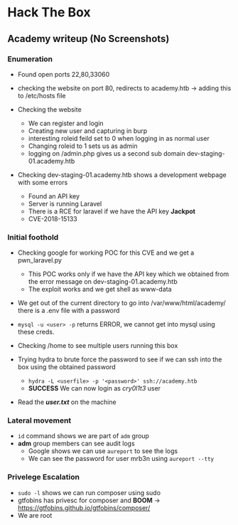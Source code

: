 # Hack The Box

## Academy writeup (No Screenshots)

### Enumeration

+ Found open ports 22,80,33060
+ checking the website on port 80, redirects to academy.htb -> adding this to /etc/hosts file 
+ Checking the website 
  + We can register and login
  + Creating new user and capturing in burp
  + interesting roleid feild set to 0 when logging in as normal user
  + Changing roleid to 1 sets us as admin
  + logging on /admin.php gives us a second sub domain dev-staging-01.academy.htb

+ Checking dev-staging-01.academy.htb shows a development webpage with some errors
  + Found an API key
  + Server is running Laravel
  + There is a RCE for laravel if we have the API key **Jackpot**
  + CVE-2018-15133

### Initial foothold

+ Checking google for working POC for this CVE and we get a pwn_laravel.py
  + This POC works only if we have the API key which we obtained from the error message on dev-staging-01.academy.htb
  + The exploit works and we get shell as www-data

+ We get out of the current directory to go into /var/www/html/academy/ there is a .env file with a password
+ ``` mysql -u <user> -p ``` returns ERROR, we cannot get into mysql using these creds.
+ Checking /home to see multiple users running this box
+ Trying hydra to brute force the password to see if we can ssh into the box using the obtained password
  + ```hydra -L <userfile> -p '<password>' ssh://academy.htb```
  + **SUCCESS** We can now login as _cry0l1t3_ user
 
+ Read the ***user.txt*** on the machine

### Lateral movement

+ ```id``` command shows we are part of ```adm``` group
+ **adm** group members can see audit logs
  + Google shows we can use ```aureport``` to see the logs
  + We can see the password for user mrb3n using ```aureport --tty```

### Privelege Escalation

+ ```sudo -l``` shows we can run composer using sudo
+ gtfobins has privesc for composer and **BOOM** -> https://gtfobins.github.io/gtfobins/composer/
+ We are root
